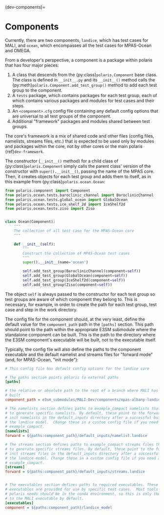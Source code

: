 (dev-components)=

# Components

Currently, there are two components, `landice`, which has test cases for
MALI, and `ocean`, which encompasses all the test cases for MPAS-Ocean and 
OMEGA.

From a developer's perspective, a component is a package within polaris
that has four major pieces:

1. A class that descends from the {py:class}`polaris.Component` base class.
   The class is defined in `__init__.py` and its `__init__()` method
   calls the {py:meth}`polaris.Component.add_test_group()` method to add each
   test group to the component.
2. A `tests` package, which contains packages for each
   test group, each of which contains various packages and modules for
   test cases and their steps.
3. An `<component>.cfg` config file containing any default config options
   that are universal to all test groups of the component.
4. Additional "framework" packages and modules shared between test groups.

The core's framework is a mix of shared code and other files (config files,
namelists, streams files, etc.) that is expected to be used only by modules
and packages within the core, not by other cores or the main polaris
{ref}`dev-framework`.

The constructor (`__init__()` method) for a child class of
{py:class}`polaris.Component` simply calls the parent class' version
of the constructor with `super().__init__()`, passing the name of the MPAS
core.  Then, it creates objects for each test group and adds them to itself, as
in this example from {py:class}`polaris.ocean.Ocean`:

```python
from polaris.component import Component
from polaris.ocean.tests.baroclinic_channel import BaroclinicChannel
from polaris.ocean.tests.global_ocean import GlobalOcean
from polaris.ocean.tests.ice_shelf_2d import IceShelf2d
from polaris.ocean.tests.ziso import Ziso


class Ocean(Component):
    """
    The collection of all test case for the MPAS-Ocean core
    """

    def __init__(self):
        """
        Construct the collection of MPAS-Ocean test cases
        """
        super().__init__(name='ocean')

        self.add_test_group(BaroclinicChannel(component=self))
        self.add_test_group(GlobalOcean(component=self))
        self.add_test_group(IceShelf2d(component=self))
        self.add_test_group(Ziso(component=self))
```

The object `self` is always passed to the constructor for each test group
so test groups are aware of which component they belong to.  This is necessary,
for example, in order to create the path for each test group, test case and
step in the work directory.

The config file for the component should, at the very least, define the
default value for the `component_path` path in the `[paths]` section.  This
path should point to the path within the appropriate E3SM submodule where the
standalone component can be built.  This is the path to the directory where the
E3SM component's executable will be built, not to the executable itself.

Typically, the config file will also define the paths to the component 
executable  and the default namelist and streams files for "forward mode" (and,
for  MPAS-Ocean, "init mode"):

```cfg
# This config file has default config options for the landice core

# The paths section points polaris to external paths
[paths]

# the relative or absolute path to the root of a branch where MALI has been
# built
component_path = e3sm_submodules/MALI-Dev/components/mpas-albany-landice

# The namelists section defines paths to example_compact namelists that will be used
# to generate specific namelists. By default, these point to the forward and
# init namelists in the default_inputs directory after a successful build of
# the landice model.  Change these in a custom config file if you need a different
# example_compact.
[namelists]
forward = ${paths:component_path}/default_inputs/namelist.landice

# The streams section defines paths to example_compact streams files that will be used
# to generate specific streams files. By default, these point to the forward and
# init streams files in the default_inputs directory after a successful build of
# the landice model. Change these in a custom config file if you need a different
# example_compact.
[streams]
forward = ${paths:component_path}/default_inputs/streams.landice


# The executables section defines paths to required executables. These
# executables are provided for use by specific test cases.  Most tools that
# polaris needs should be in the conda environment, so this is only the path
# to the MALI executable by default.
[executables]
component = ${paths:component_path}/landice_model
```
